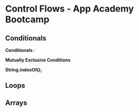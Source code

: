 # Control Flows - App Academy Bootcamp

## Conditionals
**Conditionals** : 

**Mutually Exclusive Conditions**

**String.indexOf();** 


## Loops

## Arrays